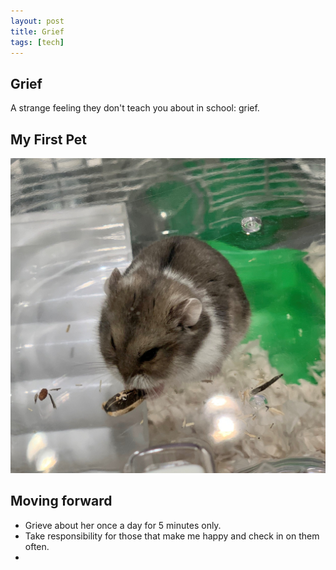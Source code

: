 ```yaml
---
layout: post
title: Grief
tags: [tech]
---
```



## Grief <br>
A strange feeling they don't teach you about in school: grief. 

## My First Pet <br>

<img src="images/Hamu.jpg">

## Moving forward <br>
- Grieve about her once a day for 5 minutes only. 
- Take responsibility for those that make me happy and check in on them often. 
- 
